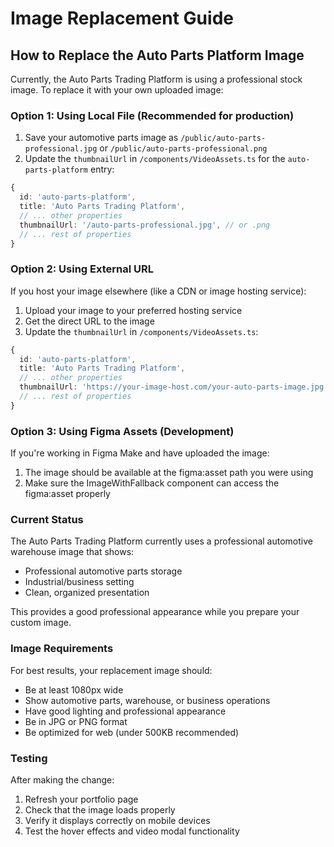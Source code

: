 # Image Replacement Guide

## How to Replace the Auto Parts Platform Image

Currently, the Auto Parts Trading Platform is using a professional stock image. To replace it with your own uploaded image:

### Option 1: Using Local File (Recommended for production)
1. Save your automotive parts image as `/public/auto-parts-professional.jpg` or `/public/auto-parts-professional.png`
2. Update the `thumbnailUrl` in `/components/VideoAssets.ts` for the `auto-parts-platform` entry:

```typescript
{
  id: 'auto-parts-platform',
  title: 'Auto Parts Trading Platform',
  // ... other properties
  thumbnailUrl: '/auto-parts-professional.jpg', // or .png
  // ... rest of properties
}
```

### Option 2: Using External URL
If you host your image elsewhere (like a CDN or image hosting service):

1. Upload your image to your preferred hosting service
2. Get the direct URL to the image
3. Update the `thumbnailUrl` in `/components/VideoAssets.ts`:

```typescript
{
  id: 'auto-parts-platform',
  title: 'Auto Parts Trading Platform',
  // ... other properties
  thumbnailUrl: 'https://your-image-host.com/your-auto-parts-image.jpg',
  // ... rest of properties
}
```

### Option 3: Using Figma Assets (Development)
If you're working in Figma Make and have uploaded the image:

1. The image should be available at the figma:asset path you were using
2. Make sure the ImageWithFallback component can access the figma:asset properly

### Current Status
The Auto Parts Trading Platform currently uses a professional automotive warehouse image that shows:
- Professional automotive parts storage
- Industrial/business setting
- Clean, organized presentation

This provides a good professional appearance while you prepare your custom image.

### Image Requirements
For best results, your replacement image should:
- Be at least 1080px wide
- Show automotive parts, warehouse, or business operations
- Have good lighting and professional appearance
- Be in JPG or PNG format
- Be optimized for web (under 500KB recommended)

### Testing
After making the change:
1. Refresh your portfolio page
2. Check that the image loads properly
3. Verify it displays correctly on mobile devices
4. Test the hover effects and video modal functionality